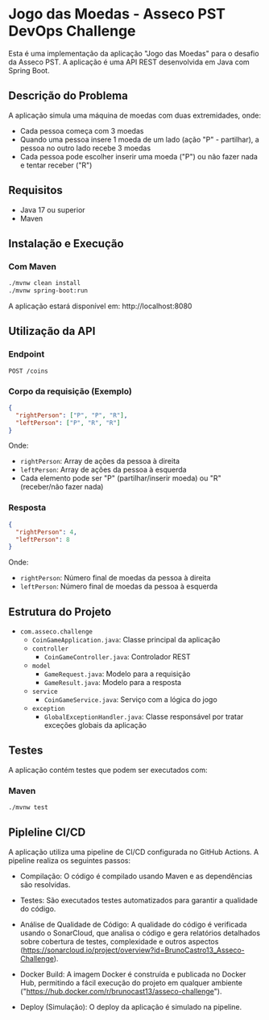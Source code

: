 # Jogo das Moedas - Asseco PST DevOps Challenge

Esta é uma implementação da aplicação "Jogo das Moedas" para o desafio da Asseco PST. A aplicação é uma API REST desenvolvida em Java com Spring Boot.

## Descrição do Problema

A aplicação simula uma máquina de moedas com duas extremidades, onde:

- Cada pessoa começa com 3 moedas
- Quando uma pessoa insere 1 moeda de um lado (ação "P" - partilhar), a pessoa no outro lado recebe 3 moedas
- Cada pessoa pode escolher inserir uma moeda ("P") ou não fazer nada e tentar receber ("R")

## Requisitos

- Java 17 ou superior
- Maven

## Instalação e Execução

### Com Maven

```bash
./mvnw clean install
./mvnw spring-boot:run
```


A aplicação estará disponível em: http://localhost:8080

## Utilização da API

### Endpoint

`POST /coins`

### Corpo da requisição (Exemplo)

```json
{
  "rightPerson": ["P", "P", "R"],
  "leftPerson": ["P", "R", "R"]
}
```

Onde:
- `rightPerson`: Array de ações da pessoa à direita
- `leftPerson`: Array de ações da pessoa à esquerda
- Cada elemento pode ser "P" (partilhar/inserir moeda) ou "R" (receber/não fazer nada)

### Resposta 

```json
{
  "rightPerson": 4,
  "leftPerson": 8
}
```

Onde:
- `rightPerson`: Número final de moedas da pessoa à direita
- `leftPerson`: Número final de moedas da pessoa à esquerda

## Estrutura do Projeto

- `com.asseco.challenge`
    - `CoinGameApplication.java`: Classe principal da aplicação
    - `controller`
        - `CoinGameController.java`: Controlador REST
    - `model`
        - `GameRequest.java`: Modelo para a requisição
        - `GameResult.java`: Modelo para a resposta
    - `service`
        - `CoinGameService.java`: Serviço com a lógica do jogo
    - `exception`
        - `GlobalExceptionHandler.java`: Classe responsável por tratar exceções globais da aplicação

## Testes

A aplicação contém testes que podem ser executados com:

### Maven

```bash
./mvnw test
```

## Pipleline CI/CD

A aplicação utiliza uma pipeline de CI/CD configurada no GitHub Actions. A pipeline realiza os seguintes passos:

- Compilação: O código é compilado usando Maven e as dependências são resolvidas.

- Testes: São executados testes automatizados para garantir a qualidade do código.

- Análise de Qualidade de Código: A qualidade do código é verificada usando o SonarCloud, que analisa o código e gera relatórios detalhados sobre cobertura de testes, complexidade e outros aspectos (https://sonarcloud.io/project/overview?id=BrunoCastro13_Asseco-Challenge).

- Docker Build: A imagem Docker é construída e publicada no Docker Hub, permitindo a fácil execução do projeto em qualquer ambiente ("https://hub.docker.com/r/brunocast13/asseco-challenge").

- Deploy (Simulação): O deploy da aplicação é simulado na pipeline.

